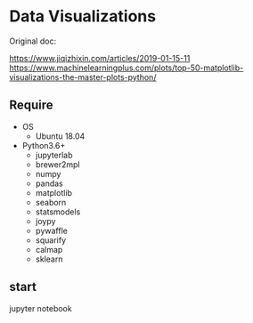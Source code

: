 # Data Visualizations

Original doc:

https://www.jiqizhixin.com/articles/2019-01-15-11  <br/>
https://www.machinelearningplus.com/plots/top-50-matplotlib-visualizations-the-master-plots-python/

## Require
- OS
  - Ubuntu 18.04
- Python3.6+
  - jupyterlab
  - brewer2mpl
  - numpy
  - pandas
  - matplotlib
  - seaborn
  - statsmodels
  - joypy
  - pywaffle
  - squarify
  - calmap
  - sklearn

## start

jupyter notebook
